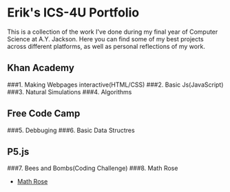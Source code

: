 # Erik's ICS-4U Portfolio

This is a collection of the work I've done during my final year of Computer Science at A.Y. Jackson. Here you can find some of 
my best projects across different platforms, as well as personal reflections of my work.


## Khan Academy
###1. Making Webpages interactive(HTML/CSS)
###2. Basic Js(JavaScript)
###3. Natural Simulations
###4. Algorithms

## Free Code Camp
###5. Debbuging
###6. Basic Data Structres

## P5.js
###7. Bees and Bombs(Coding Challenge)
###8. Math Rose
<ul>
  <li>
    <a href="https://github.com/erikmenhart/portfolio/blob/master/MathRose"> Math Rose </a>
  </li>
</ul>
  
